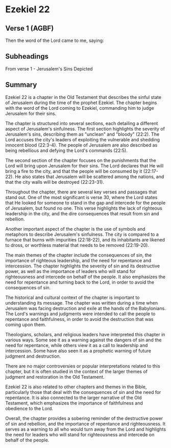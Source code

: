 # Ezekiel 22

## Verse 1 (AGBF)

Then the word of the Lord came to me, saying:

## Subheadings

From verse 1 - Jerusalem's Sins Depicted

## Summary

Ezekiel 22 is a chapter in the Old Testament that describes the sinful state of Jerusalem during the time of the prophet Ezekiel. The chapter begins with the word of the Lord coming to Ezekiel, commanding him to judge Jerusalem for their sins.

The chapter is structured into several sections, each detailing a different aspect of Jerusalem's sinfulness. The first section highlights the severity of Jerusalem's sins, describing them as "unclean" and "bloody" (22:2). The Lord accuses the city's leaders of exploiting the vulnerable and shedding innocent blood (22:3-4). The people of Jerusalem are also described as being rebellious and defying the Lord's commands (22:5).

The second section of the chapter focuses on the punishments that the Lord will bring upon Jerusalem for their sins. The Lord declares that He will bring a fire to the city, and that the people will be consumed by it (22:17-22). He also states that Jerusalem will be scattered among the nations, and that the city walls will be destroyed (22:23-31).

Throughout the chapter, there are several key verses and passages that stand out. One of the most significant is verse 30, where the Lord states that He looked for someone to stand in the gap and intercede for the people of Jerusalem, but found no one. This verse highlights the lack of righteous leadership in the city, and the dire consequences that result from sin and rebellion.

Another important aspect of the chapter is the use of symbols and metaphors to describe Jerusalem's sinfulness. The city is compared to a furnace that burns with impurities (22:18-22), and its inhabitants are likened to dross, or worthless material that needs to be removed (22:19-20).

The main themes of the chapter include the consequences of sin, the importance of righteous leadership, and the need for repentance and intercession. The chapter highlights the severity of sin and its destructive power, as well as the importance of leaders who will stand for righteousness and intercede on behalf of the people. It also emphasizes the need for repentance and turning back to the Lord, in order to avoid the consequences of sin.

The historical and cultural context of the chapter is important to understanding its message. The chapter was written during a time when Jerusalem was facing destruction and exile at the hands of the Babylonians. The Lord's warnings and judgments were intended to call the people to repentance and faithfulness, in order to avoid the destruction that was coming upon them.

Theologians, scholars, and religious leaders have interpreted this chapter in various ways. Some see it as a warning against the dangers of sin and the need for repentance, while others view it as a call to leadership and intercession. Some have also seen it as a prophetic warning of future judgment and destruction.

There are no major controversies or popular interpretations related to this chapter, but it is often studied in the context of the larger themes of judgment and restoration in the Old Testament.

Ezekiel 22 is also related to other chapters and themes in the Bible, particularly those that deal with the consequences of sin and the need for repentance. It is also connected to the larger narrative of the Old Testament, which emphasizes the importance of faithfulness and obedience to the Lord.

Overall, the chapter provides a sobering reminder of the destructive power of sin and rebellion, and the importance of repentance and righteousness. It serves as a warning to all who would turn away from the Lord and highlights the need for leaders who will stand for righteousness and intercede on behalf of the people.